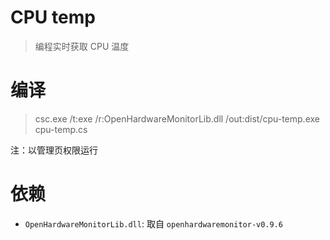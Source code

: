 # CPU temp
> 编程实时获取 CPU 温度

# 编译
> csc.exe /t:exe /r:OpenHardwareMonitorLib.dll /out:dist/cpu-temp.exe cpu-temp.cs

注：以管理页权限运行

# 依赖
- `OpenHardwareMonitorLib.dll`: 取自 `openhardwaremonitor-v0.9.6`